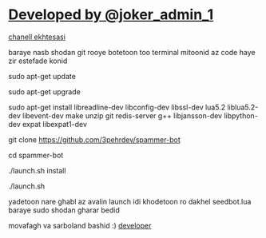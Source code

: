 # [Developed by @joker_admin_1](https://telegram.me/@joker_Admin_1)

[chanell ekhtesasi](https://telegram.me/make_a_robot)

baraye nasb shodan git rooye botetoon too terminal mitoonid az code haye zir estefade konid

sudo apt-get update

sudo apt-get upgrade

sudo apt-get install libreadline-dev libconfig-dev libssl-dev lua5.2 liblua5.2-dev libevent-dev make unzip git redis-server g++ libjansson-dev libpython-dev expat libexpat1-dev

git clone https://github.com/3pehrdev/spammer-bot

cd spammer-bot

./launch.sh install

./launch.sh

yadetoon nare ghabl az avalin launch idi khodetoon ro dakhel seedbot.lua baraye sudo shodan gharar bedid

movafagh va sarboland bashid :)
[developer](telegram.me/joker_admin_1)
